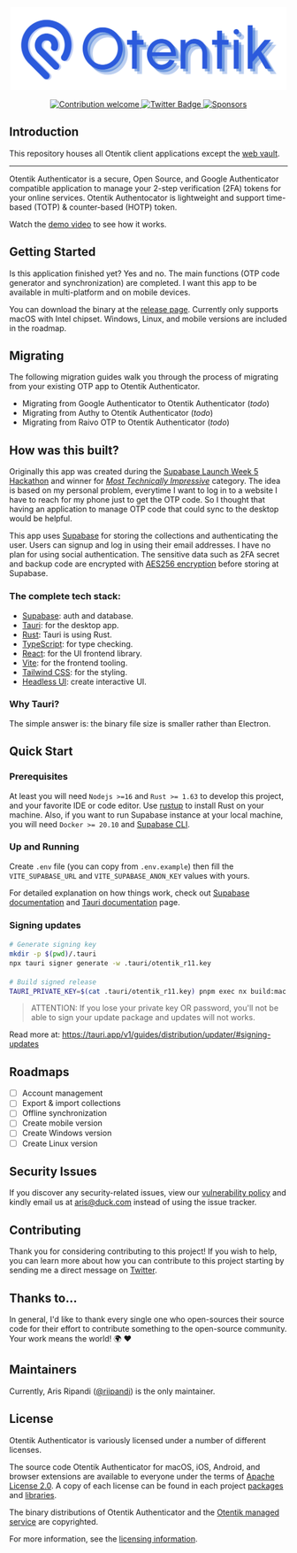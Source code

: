 <p align="center"><img src="./banner.svg" width="500" height="150" alt="Project Logo"></p>
<p align="center">
    <a href="https://github.com/otentikapp/clients/pulse">
        <img src="https://img.shields.io/badge/Contributions-welcome-blue.svg?style=flat-square" alt="Contribution welcome">
    </a>
    <a href="https://twitter.com/riipandi">
        <img src="https://img.shields.io/badge/follow-twitter-1d9bf0.svg?style=flat-square" alt="Twitter Badge">
    </a>
    <a href="https://github.com/sponsors/riipandi">
        <img src="https://img.shields.io/static/v1?color=26B643&label=Sponsor&message=%E2%9D%A4&logo=GitHub&style=flat-square" alt="Sponsors">
    </a>
</p>

## Introduction

This repository houses all Otentik client applications except the [web vault](https://vault.otentik.app).

<!-- Please refer to the Clients section of the Contributing Documentation for build instructions, recommended tooling, code style tips,
and lots of other great information to get you started. -->

---

Otentik Authenticator is a secure, Open Source, and Google Authenticator compatible application to manage your 2-step verification (2FA)
tokens for your online services. Otentik Authentocator is lightweight and support time-based (TOTP) & counter-based (HOTP) token.

Watch the [demo video](https://youtu.be/5hPbu7xgFl4) to see how it works.

## Getting Started

Is this application finished yet? Yes and no. The main functions (OTP code generator and synchronization) are completed.
I want this app to be available in multi-platform and on mobile devices.

You can download the binary at the [release page](https://github.com/otentikapp/clients/releases).
Currently only supports macOS with Intel chipset. Windows, Linux, and mobile versions are included in the roadmap.

## Migrating

The following migration guides walk you through the process of migrating from your existing OTP app to Otentik Authenticator.

-   Migrating from Google Authenticator to Otentik Authenticator (_todo_)
-   Migrating from Authy to Otentik Authenticator (_todo_)
-   Migrating from Raivo OTP to Otentik Authenticator (_todo_)

## How was this built?

Originally this app was created during the [Supabase Launch Week 5 Hackathon](https://supabase.com/blog/launch-week-5-hackathon) and winner for
_[Most Technically Impressive](https://supabase.com/blog/launch-week-5-hackathon-winners#most-technically-impressive)_ category. The idea is based
on my personal problem, everytime I want to log in to a website I have to reach for my phone just to get the OTP code. So I thought that having an
application to manage OTP code that could sync to the desktop would be helpful.

This app uses [Supabase](https://supabase.com/) for storing the collections and authenticating the user. Users can signup and log in using their
email addresses. I have no plan for using social authentication. The sensitive data such as 2FA secret and backup code
are encrypted with [AES256 encryption](https://en.wikipedia.org/wiki/Advanced_Encryption_Standard) before storing at
Supabase.

### The complete tech stack:

-   [Supabase](https://supabase.com/): auth and database.
-   [Tauri](https://tauri.app/): for the desktop app.
-   [Rust](https://www.rust-lang.org/): Tauri is using Rust.
-   [TypeScript](https://www.typescriptlang.org/): for type checking.
-   [React](https://reactjs.org/): for the UI frontend library.
-   [Vite](https://vitejs.dev/): for the frontend tooling.
-   [Tailwind CSS](https://tailwindcss.com/): for the styling.
-   [Headless UI](https://headlessui.com/): create interactive UI.

### Why Tauri?

The simple answer is: the binary file size is smaller rather than Electron.

## Quick Start

### Prerequisites

At least you will need `Nodejs >=16` and `Rust >= 1.63` to develop this project, and your favorite IDE or code editor.
Use [rustup](https://rustup.rs/) to install Rust on your machine. Also, if you want to run Supabase instance at your
local machine, you will need `Docker >= 20.10` and [Supabase CLI](https://github.com/supabase/cli).

### Up and Running

Create `.env` file (you can copy from `.env.example`) then fill the `VITE_SUPABASE_URL` and `VITE_SUPABASE_ANON_KEY` values with yours.

For detailed explanation on how things work, check out [Supabase documentation](https://supabase.com/docs) and
[Tauri documentation](https://tauri.app/v1/guides/) page.

### Signing updates

```sh
# Generate signing key
mkdir -p $(pwd)/.tauri
npx tauri signer generate -w .tauri/otentik_r11.key

# Build signed release
TAURI_PRIVATE_KEY=$(cat .tauri/otentik_r11.key) pnpm exec nx build:mac:x64 desktop
```

> ATTENTION: If you lose your private key OR password, you'll not be able to sign your update package and updates will not works.

Read more at: <https://tauri.app/v1/guides/distribution/updater/#signing-updates>

## Roadmaps

-   [ ] Account management
-   [ ] Export & import collections
-   [ ] Offline synchronization
-   [ ] Create mobile version
-   [ ] Create Windows version
-   [ ] Create Linux version

## Security Issues

If you discover any security-related issues, view our [vulnerability policy](https://github.com/riipandi/otentik-authenticator/security/policy)
and kindly email us at [aris@duck.com](mailto:aris@duck.com) instead of using the issue tracker.

## Contributing

Thank you for considering contributing to this project! If you wish to help, you can learn more about how you can contribute to this project
starting by sending me a direct message on [Twitter](https://s.id/dmaris).

## Thanks to...

In general, I'd like to thank every single one who open-sources their source code for their effort to contribute
something to the open-source community. Your work means the world! 🌍 ❤️

## Maintainers

Currently, Aris Ripandi ([@riipandi](https://twitter.com/riipandi)) is the only maintainer.

## License

Otentik Authenticator is variously licensed under a number of different licenses.

The source code Otentik Authenticator for macOS, iOS, Android, and browser extensions are available to everyone
under the terms of [Apache License 2.0][choosealicense]. A copy of each license can be found in each project
[packages](./apps/) and [libraries](./libs/).

The binary distributions of Otentik Authenticator and the [Otentik managed service](https://vault.otentik.app)
are copyrighted.

For more information, see the [licensing information](./LICENSE.md).

[choosealicense]: https://choosealicense.com/licenses/apache-2.0/
